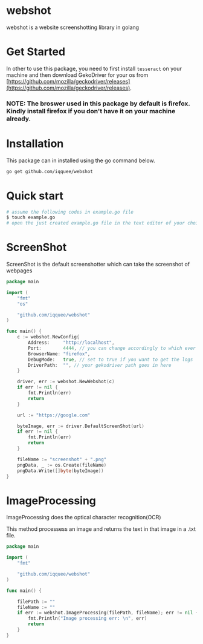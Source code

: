 # webshot
webshot is a website screenshotting library in golang

# Get Started
In other to use this package, you need to first install `tesseract` on your machine and then download GekoDriver for your os from [https://github.com/mozilla/geckodriver/releases](https://github.com/mozilla/geckodriver/releases).

### NOTE: The broswer used in this package by default is firefox. Kindly install firefox if you don't have it on your machine already.
# Installation
This package can in installed using the go command below.
```sh
go get github.com/iqquee/webshot
```
# Quick start
```sh
# assume the following codes in example.go file
$ touch example.go
# open the just created example.go file in the text editor of your choice
```

# ScreenShot
ScreenShot is the default screenshotter which can take the screenshot of webpages

```go
package main

import (
	"fmt"
	"os"

	"github.com/iqquee/webshot"
)

func main() {
	c := webshot.NewConfig{
		Address:     "http://localhost",
		Port:        4444, // you can change accordingly to which ever port you wish
		BrowserName: "firefox",
		DebugMode:   true, // set to true if you want to get the logs
		DriverPath:  "", // your gekodriver path goes in here
	}

	driver, err := webshot.NewWebshot(c)
	if err != nil {
		fmt.Println(err)
		return
	}

	url := "https://google.com"

	byteImage, err := driver.DefaultScreenShot(url)
	if err != nil {
		fmt.Println(err)
		return
	}

	fileName := "screenshot" + ".png"
	pngData, _ := os.Create(fileName)
	pngData.Write([]byte(byteImage))
}
```


# ImageProcessing
ImageProcessing does the optical character recognition(OCR)

This method processess an image and returns the text in that image in a .txt file.

```go
package main

import (
	"fmt"

	"github.com/iqquee/webshot"
)

func main() {

    filePath := ""
    fileName := ""
	if err := webshot.ImageProcessing(filePath, fileName); err != nil {
		fmt.Println("Image processing err: \n", err)
		return
	}
}
```